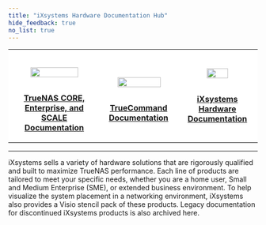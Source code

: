 ```yaml
---
title: "iXsystems Hardware Documentation Hub"
hide_feedback: true
no_list: true
---
```


<table>
	<tr style="background-color:white;">
		<th><a href="/hub/"><img src="/images/truenas_open_storage-logo-full-color-rgb.png" style="display:block;margin-left:auto;margin-right:auto;width:75%;padding:2em 1em 1em 1em;"><p style="text-align:center;">TrueNAS CORE, Enterprise, and SCALE Documentation</p></th>
		<th><a href="/truecommand/"><img src="/images/truecommand-logo-full-color-rgb.png" style="display:block;margin-left:auto;margin-right:auto;width:79%;padding:2em 1em 1em 1em;"><p style="text-align:center;">TrueCommand Documentation</p></th>
		<th><a href="/hardware/"><img src="/images/TrueNASSystems.png" style="display:block;margin-left:auto;margin-right:auto;width:54%;padding:1em 1em 1em 1em;"><p style="text-align:center;">iXsystems Hardware Documentation</p></th>
	</tr>
</table>
<hr>

iXsystems sells a variety of hardware solutions that are rigorously qualified and built to maximize TrueNAS performance.
Each line of products are tailored to meet your specific needs, whether you are a home user, Small and Medium Enterprise (SME), or extended business environment.
To help visualize the system placement in a networking environment, iXsystems also provides a Visio stencil pack of these products.
Legacy documentation for discontinued iXsystems products is also archived here.
